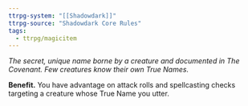 ```yaml
---
ttrpg-system: "[[Shadowdark]]"
ttrpg-source: "Shadowdark Core Rules"
tags:
  - ttrpg/magicitem
---
```

*The secret, unique name borne by a creature and documented in The Covenant. Few creatures know their own True Names.*

**Benefit.** You have advantage on attack rolls and spellcasting checks targeting a creature whose True Name you utter.
